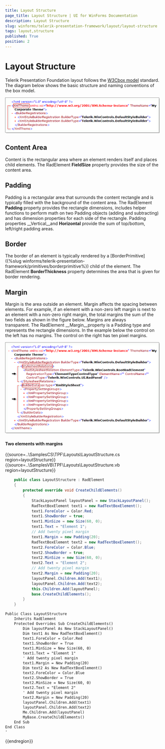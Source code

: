 ```yaml
---
title: Layout Structure
page_title: Layout Structure | UI for WinForms Documentation
description: Layout Structure
slug: winforms/telerik-presentation-framework/layout/layout-structure
tags: layout,structure
published: True
position: 2
---
```


# Layout Structure

Telerik Presentation Foundation layout follows the [W3C](http://www.w3.org/)[box model](http://www.w3.org/TR/REC-CSS2/box.html) standard. The diagram below shows the basic structure and naming conventions of the box model.

![](images/Structure001.png)

## Content Area

Content is the rectangular area where an element renders itself and places child elements. The RadElement __FieldSize__ property provides the size of the content area.

## Padding

Padding is a rectangular area that surrounds the content rectangle and is typically filled with the background of the content area. The RadElement __Padding__ property provides the rectangle dimensions, includes helper functions to perform math on two Padding objects (adding and subtracting) and has dimension properties for each side of the rectangle. Padding properties __Vertical__and __Horizontal__ provide the sum of top/bottom, left/right padding areas.

## Border

The border of an element is typically rendered by a [BorderPrimitive]({%slug winforms/telerik-presentation-framework/primitives/borderprimitive%}) child of the element. The RadElement __BorderThickness__ property determines the area that is given for border rendering.

## Margin

Margin is the area outside an element. Margin affects the spacing between elements. For example, if an element with a non-zero left margin is next to an element with a non-zero right margin, the total margins the sum of the two fields as shown in the figure below. Margins are always transparent. The RadElement __Margin__property is a Padding type and represents the rectangle dimensions. In the example below the control on the left has no margins. The control on the right has ten pixel margins. 

![](images/Structure002.png)

#### Two elements with margins

{{source=..\SamplesCS\TPF\Layouts\LayoutStructure.cs region=layoutStructure}} 
{{source=..\SamplesVB\TPF\Layouts\LayoutStructure.vb region=layoutStructure}} 

````C#
    public class LayoutStructure : RadElement
    {
        protected override void CreateChildElements()
        {
            StackLayoutPanel layoutPanel = new StackLayoutPanel();
            RadTextBoxElement text1 = new RadTextBoxElement();
            text1.ForeColor = Color.Red;
            text1.ShowBorder = true;
            text1.MinSize = new Size(60, 0);
            text1.Text = "Element 1";
            // Add twenty pixel margin
            text1.Margin = new Padding(20);
            RadTextBoxElement text2 = new RadTextBoxElement();
            text2.ForeColor = Color.Blue;
            text2.ShowBorder = true;
            text2.MinSize = new Size(60, 0);
            text2.Text = "Element 2";
            // Add twenty pixel margin
            text2.Margin = new Padding(20);
            layoutPanel.Children.Add(text1);
            layoutPanel.Children.Add(text2);
            this.Children.Add(layoutPanel);
            base.CreateChildElements();
        }
    }
````
````VB.NET
Public Class LayoutStructure
    Inherits RadElement
    Protected Overrides Sub CreateChildElements()
        Dim layoutPanel As New StackLayoutPanel()
        Dim text1 As New RadTextBoxElement()
        text1.ForeColor = Color.Red
        text1.ShowBorder = True
        text1.MinSize = New Size(60, 0)
        text1.Text = "Element 1"
        ' Add twenty pixel margin
        text1.Margin = New Padding(20)
        Dim text2 As New RadTextBoxElement()
        text2.ForeColor = Color.Blue
        text2.ShowBorder = True
        text2.MinSize = New Size(60, 0)
        text2.Text = "Element 2"
        ' Add twenty pixel margin
        text2.Margin = New Padding(20)
        layoutPanel.Children.Add(text1)
        layoutPanel.Children.Add(text2)
        Me.Children.Add(layoutPanel)
        MyBase.CreateChildElements()
    End Sub
End Class
'
````

{{endregion}}

